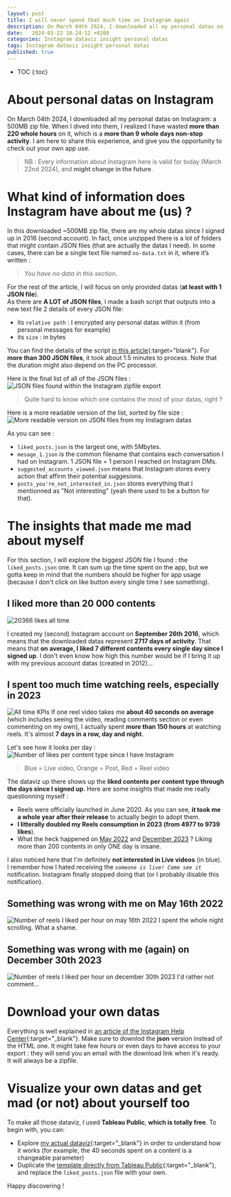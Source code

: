```yaml
---
layout: post
title: I will never spend that much time on Instagram again
description: On March 04th 2024, I downloaded all my personal datas on Instagram. When I dived into them, I realized I have wasted more than 220 whole hours on it, which is a more than 9 whole days non-stop activity. I am here to share this experience, and give you the opportunity to check out your own app use.
date:   2024-03-22 10-24-12 +0200
categories: Instagram dataviz insight personal datas
tags: Instagram dataviz insight personal datas
published: true
---
```


* TOC
{:toc}

# About personal datas on Instagram
On March 04th 2024, I downloaded all my personal datas on Instagram: a 500MB zip file. When I dived into them, I realized I have wasted **more than 220 whole hours** on it, which is a **more than 9 whole days non-stop activity**. I am here to share this experience, and give you the opportunity to check out your own app use.

> NB : Every information about Instagram here is valid for today (March 22nd 2024), and **might change in the future**.

# What kind of information does Instagram have about me (us) ?
In this downloaded ~500MB zip file, there are my whole datas since I signed up in 2016 (second account). In fact, once unzipped there is a lot of folders that might contain JSON files (that are actually the datas I need). In some cases, there can be a single text file named `no-data.txt` in it, where it’s written :
> *You have no data in this section*.

For the rest of the article, I will focus on only provided datas (**at least with 1 JSON file**).   
As there are **A LOT of JSON files**, I made a bash script that outputs into a new text file 2 details of every JSON file:
- its `relative path` : I encrypted any personal datas within it (from personal messages for example)
- its `size` : in bytes

You can find the details of the script [in this article](/todo){:target="blank"}. For **more than 300 JSON files**, it took about 1.5 minutes to process. Note that the duration might also depend on the PC processor.

Here is the final list of all of the JSON files :
![JSON files found within the Instagram zipfile export](../assets/img/2024-03-22/json-files-from-my-Instagram-export.png)

> Quite hard to know which one contains the most of your datas, right ?   

Here is a more readable version of the list, sorted by file size :
![More readable version on JSON files from my Instagram datas](../assets/img/2024-03-22/readable-list-of-json-files.png)

As you can see :
- `liked_posts.json` is the largest one, with 5Mbytes.
- `mesage_1.json` is the common filename that contains each conversation I had on Instagram. 1 JSON file = 1 person I reached on Instagram DMs.
- `suggested_accounts_viewed.json` means that Instagram stores every action that affirm their potential suggesions.
- `posts_you're_not_interested_in.json` stores everything that I mentionned as "Not interesting" (yeah there used to be a button for that).


# The insights that made me mad about myself
For this section, I will explore the biggest JSON file I found : the `liked_posts.json` one. It can sum up the time spent on the app, but we gotta keep in mind that the numbers should be higher for app usage (because I don't click on like button every single time I see something).

## I liked more than 20 000 contents
![20366 likes all time](../assets/img/2024-03-22/total-number-of-likes.png)

I created my (second) Instagram account on **September 26th 2016**, which means that the downloaded datas represent **2717 days of activity**. That means that **on average, I liked 7 different contents every single day since I signed up**. I don't even know how high this number would be if I bring it up with my previous account datas (created in 2012)...

## I spent too much time watching reels, especially in 2023
![All time KPIs](../assets/img/2024-03-22/all-time-kpis.png)
If one reel video takes me **about 40 seconds on average** (which includes seeing the video, reading comments section or even commenting on my own), I actually spent **more than 150 hours** at watching reels. It's almost **7 days in a row, day and night**.

Let's see how it looks per day :   
![Number of likes per content type since I have Instagram](../assets/img/2024-03-22/instagram-content-i-liked.png) 

> Blue = Live video, Orange = Post, Red = Reel video

The dataviz up there shows up the **liked contents per content type through the days since I signed up**. Here are some insights that made me really questionning myself :
- Reels were officially launched in June 2020. As you can see, **it took me a whole year after their release** to actually begin to adopt them.
- **I litterally doubled my Reels consumption in 2023 (from 4977 to 9739 likes**).
- What the heck happened on [May 2022](#something-was-wrong-with-me-on-may-16th-2022) and [December 2023](#something-was-wrong-with-me-again-on-december-30th-2023) ? Liking more than 200 contents in only ONE day is insane.

I also noticed here that I'm definitely **not interested in Live videos** (in blue). I remember how I hated receiving the _`someone is live! Come see it`_ notification. Instagram finally stopped doing that (or I probably disable this notification).


## Something was wrong with me on May 16th 2022
![Number of reels I liked per hour on may 16th 2022](../assets/img/2024-03-22/liked-reels-may-16th-2022.png)
I spent the whole night scrolling. What a shame.

## Something was wrong with me (again) on December 30th 2023
![Number of reels I liked per hour on december 30th 2023](../assets/img/2024-03-22/liked-reels-december-30th-2023.png)
I'd rather not comment...

# Download your own datas
Everything is well explained in [an article of the Instagram Help Center](https://help.instagram.com/181231772500920){:target="_blank"}. Make sure to downlod the **json** version instead of the HTML one. It might take few hours or even days to have access to your export : they will send you an email with the download link when it's ready. It will always be a zipfile.

# Visualize your own datas and get mad (or not) about yourself too
To make all those dataviz, I used **Tableau Public**, **which is totally free**.
To begin with, you can:
- Explore [my actual dataviz](https://jadynekena.com/projets-donnees-personnelles/?id=my-instagram-activity&src=84b58af7-5bd1-427b-92f5-a7b2ee9a7b6a){:target="_blank"} in order to understand how it works (for example, the 40 seconds spent on a content is a changeable parameter)
- Duplicate the [template directly from Tableau Public](https://public.tableau.com/app/profile/ramanandray/viz/MyInstagramactivity/Dashboard){:target="_blank"}, and replace the `liked_posts.json` file with your own.

Happy discovering !